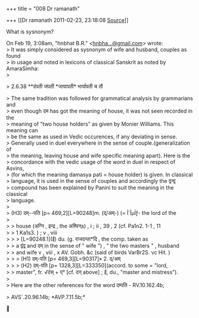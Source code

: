 +++
title = "008 Dr ramanath"

+++
[[Dr ramanath	2011-02-23, 23:18:08 [Source](https://groups.google.com/g/bvparishat/c/NpuHOxQQbaE)]]



What is sysnonym?  

  
On Feb 19, 3:08am, "hnbhat B.R." \<[hnbha...@gmail.com]()\> wrote:  
\> It was simply considered as sysnonym of wife and husband, couples as found  
\> in usage and noted in lexicons of classical Sanskrit as noted by AmaraSimha:  
\>  

\> 2.6.38 \*\*दंपती जंपती \*जायापती\* भार्यापती च तौ  

\> The same tradition was followed for grammatical analysis by grammarians and  
\> even though दम has got the meaning of house, it was not seen recorded in the  
\> meaning of "two house holders" as given by Monier Williams. This meaning can  
\> be the same as used in Vedic occurences, if any deviating in sense.  
\> Generally used in duel everywhere in the sense of couple.(generalization of  
\> the meaning, leaving house and wife specific meaning apart). Here is the  
\> concordance with the vedic usage of the word in duel in respect of Asvins,  
\> (for which the meaning damasya pati = house holder) is given. In classical  
\> language, it is used in the sense of couples and accordingly the द्वन्द्व  
\> compound has been explained by Panini to suit the meaning in the classical  
\> language.  
\>  
\> (H3) दम्--पति \[p= 469,2\]\[L=90248\]m. (द्/अम्-) (= Î´ÎµÏƒ- the lord of the  
\>  
\> \> house (अग्नि , इन्द्र , the अश्विन्s) , i ; ii , 39 , 2 (cf. Pa1n2. 1-1 , 11  
\> \> 1 Ka1s3. ) ; v , viii  
\> \> \> \[L=90248.1\](ई) du. (g. राजदन्ता\*दि , the comp. taken as  
\> \> a द्वंद्व and दम् in the sense of " wife ") , " the two masters " , husband  
\> \> and wife v , viii , x AV. Gobh. &c (said of birds VarBr2S. vc Hit. )  
\> \> \> (H1) दम्-पति \[p= 469,3\]\[L=90317\]» 2. द्/अम्  
\> \> \> (H2) दम्-पति \[p= 1328,3\]\[L=333350\](accord. to some = "lord,  
\> \> master", fr. √दंस् + प्° \[cf. दन् above\] ; ई, du., "master and mistress").  
\>  
\> Here are the other references for the word दम्पति - RV.10.162.4b;  

\> AVS´.20.96.14b; \*AVP.7.11.5b;\*  



